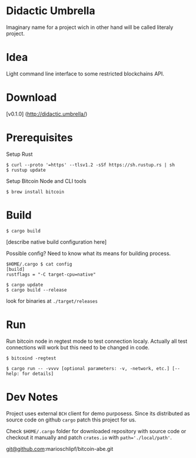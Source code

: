 # Didactic Umbrella

Imaginary name for a project wich in other hand will be called literaly project.

# Idea

Light command line interface to some restricted blockchains API.

# Download

[v0.1.0] (http://didactic.umbrella/)

# Prerequisites

Setup Rust

```
$ curl --proto '=https' --tlsv1.2 -sSf https://sh.rustup.rs | sh
$ rustup update
```

Setup Bitcoin Node and CLI tools

```
$ brew install bitcoin
```

# Build 

```
$ cargo build
```

[describe native build configuration here]

Possible config? Need to know what its means for building process.

```
$HOME/.cargo $ cat config
[build]
rustflags = "-C target-cpu=native"

$ cargo update
$ cargo build --release
```
look for binaries at `./target/releases`

# Run 

Run bitcoin node in regtest mode to test connection localy.
Actually all test connections will work but this need to be changed in code.

```
$ bitcoind -regtest
```

```
$ cargo run -- -vvvv [optional parameters: -v, -network, etc.] [--help: for details]
```

# Dev Notes

Project uses external `BCH` client for demo purposess. 
Since its distributed as source code on github `cargo` patch this project for us. 

Check `$HOME/.cargo` folder for downloaded repository with source code or 
checkout it manually and patch `crates.io` with `path='./local/path'`.

git@github.com:marioschlipf/bitcoin-abe.git
